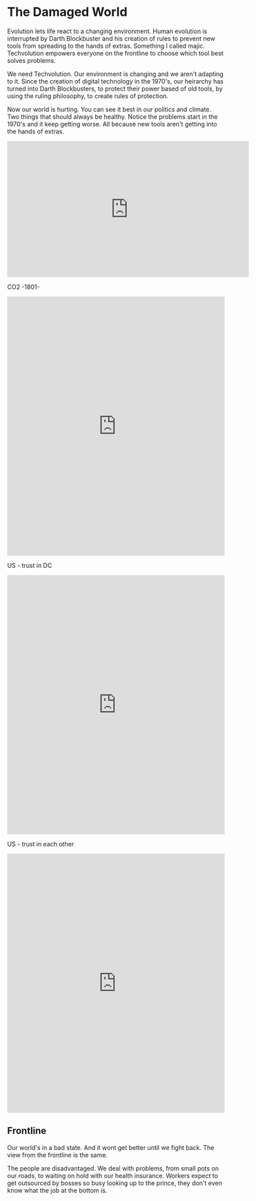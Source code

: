 
# The Damaged World

Evolution lets life react to a changing environment. Human evolution is interrupted by Darth Blockbuster and his creation of rules to prevent new tools from spreading to the hands of extras. Something I called majic. Techvolution empowers everyone on the frontline to choose which tool best solves problems.

We need Techvolution. Our environment is changing and we aren't adapting to it. Since the creation of digital technology in the 1970's, our heirarchy has turned into Darth Blockbusters, to protect their power based of old tools, by using the ruling philosophy, to create rules of protection.

Now our world is hurting. You can see it best in our politics and climate. Two things that should always be healthy. Notice the problems start in the 1970's and it keep getting worse. All because new tools aren't getting into the hands of extras.

<iframe width="560" height="315" src="https://www.youtube-nocookie.com/embed/tEczkhfLwqM" frameborder="0" allow="accelerometer; autoplay; encrypted-media; gyroscope; picture-in-picture" allowfullscreen></iframe>

CO2 -1801-
<iframe src="https://ourworldindata.org/grapher/co2-concentration-long-term?time=1801..2018" style="width: 100%; height: 600px; border: 0px none;"></iframe>

US - trust in DC
<iframe src="https://ourworldindata.org/grapher/public-trust-in-government?time=1958..2015" style="width: 100%; height: 600px; border: 0px none;"></iframe>

US - trust in each other
<iframe src="https://ourworldindata.org/grapher/trust-attitudes-in-the-us?time=1972..2014" style="width: 100%; height: 600px; border: 0px none;"></iframe>

## Frontline

Our world's in a bad state. And it wont get better until we fight back.  The view from the frontline is the same.

The people are disadvantaged. We deal with problems, from small pots on our roads, to waiting on hold with our health insurance. Workers expect to get outsourced by bosses so busy looking up to the prince, they don't even know what the job at the bottom is.
